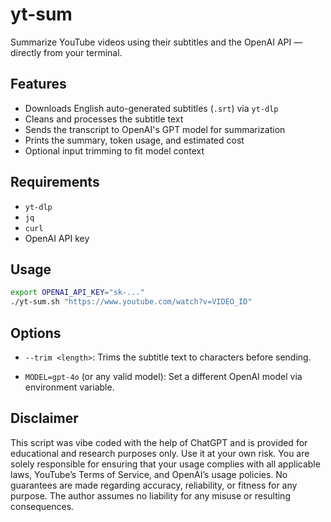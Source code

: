 # yt-sum

Summarize YouTube videos using their subtitles and the OpenAI API — directly from your terminal.

## Features

- Downloads English auto-generated subtitles (`.srt`) via `yt-dlp`
- Cleans and processes the subtitle text
- Sends the transcript to OpenAI's GPT model for summarization
- Prints the summary, token usage, and estimated cost
- Optional input trimming to fit model context

## Requirements

- `yt-dlp`
- `jq`
- `curl`
- OpenAI API key

## Usage

```bash
export OPENAI_API_KEY="sk-..."
./yt-sum.sh "https://www.youtube.com/watch?v=VIDEO_ID"
```

## Options
- `--trim <length>`: Trims the subtitle text to <length> characters before sending.

- `MODEL=gpt-4o` (or any valid model): Set a different OpenAI model via environment variable.


## Disclaimer

This script was vibe coded with the help of ChatGPT and is provided for educational and research purposes only.  Use it at your own risk. You are solely responsible for ensuring that your usage complies with all applicable laws, YouTube’s Terms of Service, and OpenAI’s usage policies. No guarantees are made regarding accuracy, reliability, or fitness for any purpose. The author assumes no liability for any misuse or resulting consequences.
